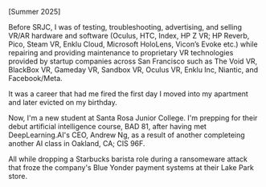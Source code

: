 [Summer 2025]

Before SRJC, I was of testing, troubleshooting, advertising, and selling VR/AR hardware and software (Oculus, HTC, Index,
HP Z VR; HP Reverb, Pico, Steam VR, Enklu Cloud, Microsoft HoloLens, Vicon’s Evoke etc.) while repairing and
providing maintenance to proprietary VR technologies provided by startup companies across San Francisco such as The Void VR, BlackBox VR, Gameday VR, Sandbox VR, Oculus VR, Enklu Inc, Niantic, and Facebook/Meta.

It was a career that had me fired the first day I moved into my apartment and later evicted on my birthday.

Now, I'm a new student at Santa Rosa Junior College. I'm prepping for their debut artificial intelligence course, BAD 81, after having met DeepLearning.AI's CEO, Andrew Ng, as a result of another completeing another AI class in Oakland, CA; CIS 96F.

All while dropping a Starbucks barista role during a ransomeware attack that froze the company's Blue Yonder payment systems at their Lake Park store.
